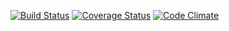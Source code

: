 [![Build Status](https://travis-ci.org/atomaka/allpro.png)](https://travis-ci.org/atomaka/allpro) [![Coverage Status](https://coveralls.io/repos/atomaka/allpro/badge.png)](https://coveralls.io/r/atomaka/allpro) [![Code Climate](https://codeclimate.com/github/atomaka/allpro.png)](https://codeclimate.com/github/atomaka/allpro)


